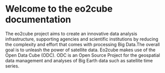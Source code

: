 # Welcome to the eo2cube documentation

The eo2cube project aims to create an innovative data analysis infrastructure, supporting agencies and scientific institutions by reducing the complexity and effort that comes with processing Big Data.The overall goal is to unleash the power of satellite data. Eo2cube makes use of the Open Data Cube (ODC). ODC is an Open Source Project for the geospatial data management and analyses of Big Earth data such as satellite time series. 


```{tableofcontents}
```
